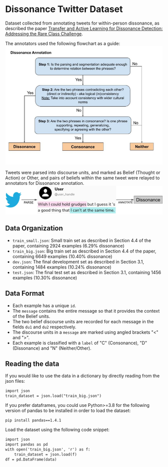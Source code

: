 # Dissonance Twitter Dataset
Dataset collected from annotating tweets for within-person dissonance, as described the paper [Transfer and Active Learning for Dissonance Detection: Addressing the Rare Class Challenge](https://arxiv.org/abs/2305.02459). 

The annotators used the following flowchart as a guide: 
![annotation guidelines](./annotation_format/Annotation_Guidelines.jpg)

Tweets were parsed into discourse units, and marked as Belief (Thought or Action) or Other, and pairs of beliefs within the same tweet were relayed to annotators for Dissonance annotation.
![annotation process](./annotation_format/annotation_process.jpg)



## Data Organization

* `train_small.json`: Small train set as described in Section 4.4 of the paper, containing 2924 examples (6.29% dissonance)
* `train_big.json`: Big train set as described in Section 4.4 of the paper, containing 6649 examples (10.40% dissonance)
* `dev.json`: The final development set as described in Section 3.1, containing 1484 examples (10.24% dissonance)
* `test.json`: The final test set as described in Section 3.1, containing 1456 examples (10.30% dissonance)


## Data Format

* Each example has a unique `id`.
* The `message` contains the entire message so that it provides the context of the Belief units.
* The two belief discourse units are recorded for each message in the fields `du1` and `du2` respectively.
* The discourse units in a `message` are marked using angled brackets "<" and ">".
* Each example is classified with a `label` of "C" (Consonance), "D" (Dissonance) and "N" (Neither/Other).

## Reading the data
If you would like to use the data in a dictionary by directly reading from the json files:
```
import json
train_dataset = json.load("train_big.json")
```

If you prefer dataframes, you could use Python>=3.8 for the following version of pandas to be installed in order to load the dataset:
```
pip install pandas==1.4.1
```

Load the dataset using the following code snippet:
```
import json
import pandas as pd
with open('train_big.json', 'r') as f:
    train_dataset = json.load(f)
df = pd.DataFrame(data)
```


